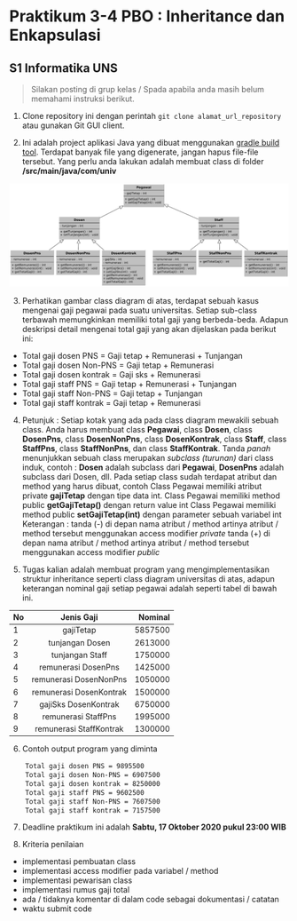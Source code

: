 # Praktikum 3-4 PBO : Inheritance dan Enkapsulasi

## S1 Informatika UNS

> Silakan posting di grup kelas / Spada apabila anda masih belum memahami instruksi berikut. 

1. Clone repository ini dengan perintah ```git clone alamat_url_repository``` atau gunakan Git GUI client.

2. Ini adalah project aplikasi Java yang dibuat menggunakan [gradle build tool](https://gradle.org/). Terdapat banyak file yang digenerate, jangan hapus file-file tersebut. Yang perlu anda lakukan adalah membuat class di folder **/src/main/java/com/univ**

![inheritance](https://github.com/S1-Informatika-UNS/universitas/blob/main/img/inheritance.jpg "inheritance")

3. Perhatikan gambar class diagram di atas, terdapat sebuah kasus mengenai gaji pegawai pada suatu universitas. Setiap sub-class terbawah memungkinkan memiliki total gaji yang berbeda-beda.  Adapun deskripsi detail mengenai total gaji yang akan dijelaskan pada berikut ini:

* Total gaji dosen PNS = Gaji tetap + Remunerasi + Tunjangan
* Total gaji dosen Non-PNS = Gaji tetap + Remunerasi
* Total gaji dosen kontrak = Gaji sks + Remunerasi
* Total gaji staff PNS = Gaji tetap + Remunerasi + Tunjangan
* Total gaji staff Non-PNS = Gaji tetap + Tunjangan
* Total gaji staff kontrak = Gaji tetap + Remunerasi

4. Petunjuk :
Setiap kotak yang ada pada class diagram mewakili sebuah class. Anda harus membuat class **Pegawai**, class **Dosen**, class **DosenPns**, class **DosenNonPns**, class **DosenKontrak**, class **Staff**, class **StaffPns**, class **StaffNonPns**, dan class **StaffKontrak**.
Tanda _panah_ menunjukkan sebuah class merupakan _subclass (turunan)_ dari class induk, contoh : **Dosen** adalah subclass dari **Pegawai**, **DosenPns** adalah subclass dari Dosen, dll.
Pada setiap class sudah terdapat atribut dan method yang harus dibuat, contoh
Class Pegawai memiliki atribut private **gajiTetap** dengan tipe data int.
Class Pegawai memiliki method public **getGajiTetap()** dengan return value int
Class Pegawai memiliki method public **setGajiTetap(int)** dengan parameter sebuah variabel int
Keterangan : tanda (-) di depan nama atribut / method artinya atribut / method tersebut menggunakan access modifier _private_
tanda (+) di depan nama atribut / method artinya atribut / method tersebut menggunakan access modifier _public_

5. Tugas kalian adalah membuat program yang mengimplementasikan struktur inheritance seperti class diagram universitas di atas, adapun keterangan nominal gaji setiap pegawai adalah seperti tabel di bawah ini.

| No   |   Jenis Gaji   |   Nominal   |
| ------------- |:-------------:| -----:|
| 1   | gajiTetap   |   5857500   |
| 2   | tunjangan Dosen   |   2613000   |
| 3   | tunjangan Staff   |   1750000   |
| 4   | remunerasi DosenPns   |   1425000   |
| 5   | remunerasi DosenNonPns   |   1050000   |
| 6   | remunerasi DosenKontrak   |   1500000   |
| 7   | gajiSks DosenKontrak   |   6750000   |
| 8   | remunerasi StaffPns   |   1995000   |
| 9   | remunerasi StaffKontrak   |   1300000   |

6. Contoh output program yang diminta
```
    Total gaji dosen PNS = 9895500
    Total gaji dosen Non-PNS = 6907500
    Total gaji dosen kontrak = 8250000
    Total gaji staff PNS = 9602500
    Total gaji staff Non-PNS = 7607500
    Total gaji staff kontrak = 7157500
```

7. Deadline praktikum ini adalah **Sabtu, 17 Oktober 2020 pukul 23:00 WIB**

8. Kriteria penilaian
* implementasi pembuatan class
* implementasi access modifier pada variabel / method
* implementasi pewarisan class
* implementasi rumus gaji total
* ada / tidaknya komentar di dalam code sebagai dokumentasi / catatan
* waktu submit code

